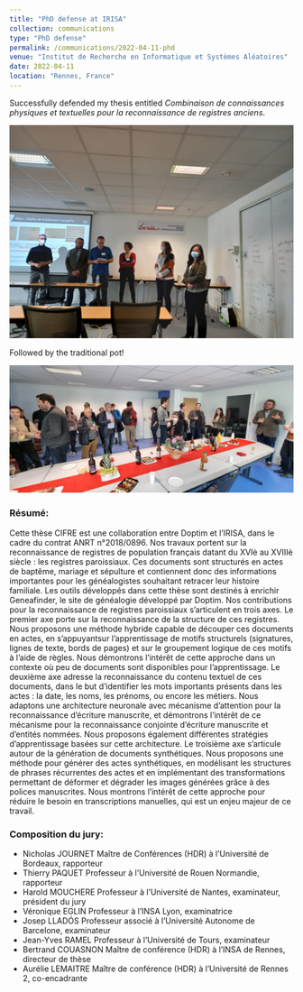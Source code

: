 ```yaml
---
title: "PhD defense at IRISA"
collection: communications
type: "PhD defense"
permalink: /communications/2022-04-11-phd
venue: "Institut de Recherche en Informatique et Systèmes Aléatoires"
date: 2022-04-11
location: "Rennes, France"
---
```


Successfully defended my thesis entitled *Combinaison de connaissances physiques et textuelles pour la reconnaissance de registres anciens*.

![](/images/phd.jpg)

Followed by the traditional pot!

![](/images/phd-pot.jpg)


### Résumé: 

Cette thèse CIFRE est une collaboration entre Doptim et l’IRISA, dans le cadre du contrat ANRT n°2018/0896. Nos travaux portent sur la reconnaissance de registres de population français datant du XVIè au XVIIIè siècle : les registres paroissiaux. Ces documents sont structurés en actes de baptême, mariage et sépulture et contiennent donc des informations importantes pour les généalogistes souhaitant retracer leur histoire familiale. Les outils développés dans cette thèse sont destinés à enrichir Geneafinder, le site de généalogie développé par Doptim. Nos contributions pour la reconnaissance de registres paroissiaux s’articulent en trois axes. 
Le premier axe porte sur la reconnaissance de la structure de ces registres. Nous proposons une méthode hybride capable de découper ces documents en actes, en s’appuyantsur l’apprentissage de motifs structurels (signatures, lignes de texte, bords de pages) et sur le groupement logique de ces motifs à l’aide de règles. Nous démontrons l’intérêt de cette approche dans un contexte où peu de documents sont disponibles pour l’apprentissage.
Le deuxième axe adresse la reconnaissance du contenu textuel de ces documents, dans le but d’identifier les mots importants présents dans les actes : la date, les noms, les prénoms, ou encore les métiers. Nous adaptons une architecture neuronale avec mécanisme d’attention pour la reconnaissance d’écriture manuscrite, et démontrons l’intérêt de ce mécanisme pour la reconnaissance conjointe d’écriture manuscrite et d’entités nommées. Nous proposons également différentes stratégies d’apprentissage basées sur cette architecture. 
Le troisième axe s’articule autour de la génération de documents synthétiques. Nous proposons une méthode pour générer des actes synthétiques, en modélisant les structures de phrases récurrentes des actes et en implémentant des transformations permettant de déformer et dégrader les images générées grâce à des polices manuscrites. Nous montrons l’intérêt de cette approche pour réduire le besoin en transcriptions manuelles, qui est un enjeu majeur de ce travail.

### Composition du jury: 

* Nicholas JOURNET Maître de Conférences (HDR) à l’Université de Bordeaux, rapporteur
* Thierry PAQUET Professeur à l’Université de Rouen Normandie, rapporteur
* Harold MOUCHERE Professeur à l’Université de Nantes, examinateur, président du jury
* Véronique EGLIN Professeur à l’INSA Lyon, examinatrice
* Josep LLADÓS Professeur associé à l’Université Autonome de Barcelone, examinateur
* Jean-Yves RAMEL Professeur à l’Université de Tours, examinateur
* Bertrand COUASNON Maître de conférence (HDR) à l’INSA de Rennes, directeur de thèse
* Aurélie LEMAITRE Maître de conférence (HDR) à l’Université de Rennes 2, co-encadrante